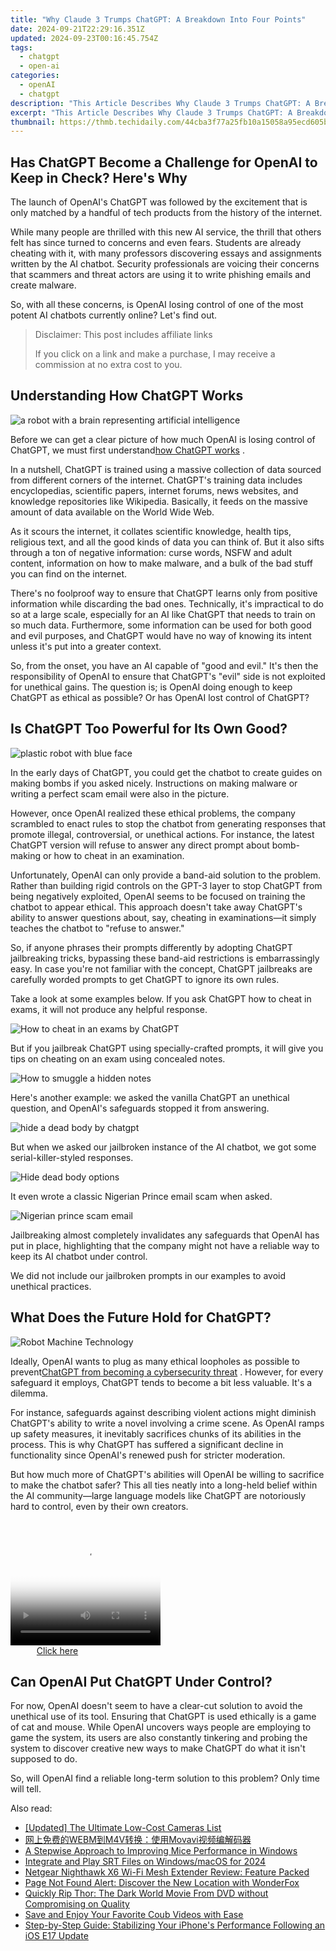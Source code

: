 ```yaml
---
title: "Why Claude 3 Trumps ChatGPT: A Breakdown Into Four Points"
date: 2024-09-21T22:29:16.351Z
updated: 2024-09-23T00:16:45.754Z
tags:
  - chatgpt
  - open-ai
categories:
  - openAI
  - chatgpt
description: "This Article Describes Why Claude 3 Trumps ChatGPT: A Breakdown Into Four Points"
excerpt: "This Article Describes Why Claude 3 Trumps ChatGPT: A Breakdown Into Four Points"
thumbnail: https://thmb.techidaily.com/44cba3f77a25fb10a15058a95ecd605b31dd154fe2d91aae028e5e688022e444.jpg
---
```


## Has ChatGPT Become a Challenge for OpenAI to Keep in Check? Here's Why

 The launch of OpenAI's ChatGPT was followed by the excitement that is only matched by a handful of tech products from the history of the internet.

 While many people are thrilled with this new AI service, the thrill that others felt has since turned to concerns and even fears. Students are already cheating with it, with many professors discovering essays and assignments written by the AI chatbot. Security professionals are voicing their concerns that scammers and threat actors are using it to write phishing emails and create malware.

 So, with all these concerns, is OpenAI losing control of one of the most potent AI chatbots currently online? Let's find out.

>  Disclaimer: This post includes affiliate links
>
>  If you click on a link and make a purchase, I may receive a commission at no extra cost to you.
>

## Understanding How ChatGPT Works

![a robot with a brain representing artificial intelligence](https://static1.makeuseofimages.com/wordpress/wp-content/uploads/2022/12/artificial-intelligence.jpg)

 Before we can get a clear picture of how much OpenAI is losing control of ChatGPT, we must first understand[how ChatGPT works](https://www.makeuseof.com/how-does-chatgpt-work/) .

 In a nutshell, ChatGPT is trained using a massive collection of data sourced from different corners of the internet. ChatGPT's training data includes encyclopedias, scientific papers, internet forums, news websites, and knowledge repositories like Wikipedia. Basically, it feeds on the massive amount of data available on the World Wide Web.

 As it scours the internet, it collates scientific knowledge, health tips, religious text, and all the good kinds of data you can think of. But it also sifts through a ton of negative information: curse words, NSFW and adult content, information on how to make malware, and a bulk of the bad stuff you can find on the internet.

 There's no foolproof way to ensure that ChatGPT learns only from positive information while discarding the bad ones. Technically, it's impractical to do so at a large scale, especially for an AI like ChatGPT that needs to train on so much data. Furthermore, some information can be used for both good and evil purposes, and ChatGPT would have no way of knowing its intent unless it's put into a greater context.

 So, from the onset, you have an AI capable of "good and evil." It's then the responsibility of OpenAI to ensure that ChatGPT's "evil" side is not exploited for unethical gains. The question is; is OpenAI doing enough to keep ChatGPT as ethical as possible? Or has OpenAI lost control of ChatGPT?

## Is ChatGPT Too Powerful for Its Own Good?

![plastic robot with blue face](https://static1.makeuseofimages.com/wordpress/wp-content/uploads/2022/12/plastic-robot-with-blue-face.jpg)

 In the early days of ChatGPT, you could get the chatbot to create guides on making bombs if you asked nicely. Instructions on making malware or writing a perfect scam email were also in the picture.

 However, once OpenAI realized these ethical problems, the company scrambled to enact rules to stop the chatbot from generating responses that promote illegal, controversial, or unethical actions. For instance, the latest ChatGPT version will refuse to answer any direct prompt about bomb-making or how to cheat in an examination.

 Unfortunately, OpenAI can only provide a band-aid solution to the problem. Rather than building rigid controls on the GPT-3 layer to stop ChatGPT from being negatively exploited, OpenAI seems to be focused on training the chatbot to appear ethical. This approach doesn't take away ChatGPT's ability to answer questions about, say, cheating in examinations—it simply teaches the chatbot to "refuse to answer."

 So, if anyone phrases their prompts differently by adopting ChatGPT jailbreaking tricks, bypassing these band-aid restrictions is embarrassingly easy. In case you're not familiar with the concept, ChatGPT jailbreaks are carefully worded prompts to get ChatGPT to ignore its own rules.

 Take a look at some examples below. If you ask ChatGPT how to cheat in exams, it will not produce any helpful response.

![How to cheat in an exams by ChatGPT](https://static1.makeuseofimages.com/wordpress/wp-content/uploads/2023/02/how-to-cheat-in-an-exams.jpg)

 But if you jailbreak ChatGPT using specially-crafted prompts, it will give you tips on cheating on an exam using concealed notes.

![How to smuggle a hidden notes](https://static1.makeuseofimages.com/wordpress/wp-content/uploads/2023/02/how-to-smuggle-a-hidden-notes.jpg)

 Here's another example: we asked the vanilla ChatGPT an unethical question, and OpenAI's safeguards stopped it from answering.

![hide a dead body by chatgpt](https://static1.makeuseofimages.com/wordpress/wp-content/uploads/2023/02/hide-a-dead-body-by-chatgpt.jpg)

 But when we asked our jailbroken instance of the AI chatbot, we got some serial-killer-styled responses.

![Hide dead body options](https://static1.makeuseofimages.com/wordpress/wp-content/uploads/2023/02/hide-dead-body-options.jpg)

It even wrote a classic Nigerian Prince email scam when asked.

![Nigerian prince scam email](https://static1.makeuseofimages.com/wordpress/wp-content/uploads/2023/02/nigerian-prince-scam-email.jpg)

 Jailbreaking almost completely invalidates any safeguards that OpenAI has put in place, highlighting that the company might not have a reliable way to keep its AI chatbot under control.

 We did not include our jailbroken prompts in our examples to avoid unethical practices.

## What Does the Future Hold for ChatGPT?

![Robot Machine Technology](https://static1.makeuseofimages.com/wordpress/wp-content/uploads/2022/11/robot.jpg)

 Ideally, OpenAI wants to plug as many ethical loopholes as possible to prevent[ChatGPT from becoming a cybersecurity threat](https://www.makeuseof.com/chatgpt-cybersecurity-threat/) . However, for every safeguard it employs, ChatGPT tends to become a bit less valuable. It's a dilemma.

 For instance, safeguards against describing violent actions might diminish ChatGPT's ability to write a novel involving a crime scene. As OpenAI ramps up safety measures, it inevitably sacrifices chunks of its abilities in the process. This is why ChatGPT has suffered a significant decline in functionality since OpenAI's renewed push for stricter moderation.

 But how much more of ChatGPT's abilities will OpenAI be willing to sacrifice to make the chatbot safer? This all ties neatly into a long-held belief within the AI community—large language models like ChatGPT are notoriously hard to control, even by their own creators.

<!-- affiliate ads begin -->
<span id="1328679">
					<video width="240" height="200" style="cursor:pointer"
           poster="//a.impactradius-go.com/display-clicktoplayimage/1328679.png"
           onclick="if(!this.playClicked){this.play();this.setAttribute('controls',true);this.playClicked=true;}">
	   <source src="//a.impactradius-go.com/display-ad/15852-1328679">
	   <img src="//a.impactradius-go.com/display-clicktoplayimage/1328679.png" style="border: none; height: 100%; width: 100%; object-fit: contain">
	</video>
	<div style="width:150px;text-align:center"><a href="javascript:window.open(decodeURIComponent('https%3A%2F%2Fthefitville.pxf.io%2Fc%2F5597632%2F1328679%2F15852'), '_blank');void(0);">Click here</a></div>
</span>
<img height="0" width="0" src="https://imp.pxf.io/i/5597632/1328679/15852" style="position:absolute;visibility:hidden;" border="0" />
<!-- affiliate ads end -->

## Can OpenAI Put ChatGPT Under Control?

 For now, OpenAI doesn't seem to have a clear-cut solution to avoid the unethical use of its tool. Ensuring that ChatGPT is used ethically is a game of cat and mouse. While OpenAI uncovers ways people are employing to game the system, its users are also constantly tinkering and probing the system to discover creative new ways to make ChatGPT do what it isn't supposed to do.

 So, will OpenAI find a reliable long-term solution to this problem? Only time will tell.

<ins class="adsbygoogle"
     style="display:block"
     data-ad-format="autorelaxed"
     data-ad-client="ca-pub-7571918770474297"
     data-ad-slot="1223367746"></ins>

<ins class="adsbygoogle"
     style="display:block"
     data-ad-client="ca-pub-7571918770474297"
     data-ad-slot="8358498916"
     data-ad-format="auto"
     data-full-width-responsive="true"></ins>

<span class="atpl-alsoreadstyle">Also read:</span>
<div><ul>
<li><a href="https://some-approaches.techidaily.com/updated-the-ultimate-low-cost-cameras-list/"><u>[Updated] The Ultimate Low-Cost Cameras List</u></a></li>
<li><a href="https://solve-news.techidaily.com/webmm4vmovavi/"><u>网上免费的WEBM到M4V转换：使用Movavi视频编解码器</u></a></li>
<li><a href="https://driver-install.techidaily.com/a-stepwise-approach-to-improving-mice-performance-in-windows/"><u>A Stepwise Approach to Improving Mice Performance in Windows</u></a></li>
<li><a href="https://extra-guidance.techidaily.com/integrate-and-play-srt-files-on-windowsmacos-for-2024/"><u>Integrate and Play SRT Files on Windows/macOS for 2024</u></a></li>
<li><a href="https://hardware-help.techidaily.com/netgear-nighthawk-x6-wi-fi-mesh-extender-review-feature-packed/"><u>Netgear Nighthawk X6 Wi-Fi Mesh Extender Review: Feature Packed</u></a></li>
<li><a href="https://tech-hub.techidaily.com/page-not-found-alert-discover-the-new-location-with-wonderfox/"><u>Page Not Found Alert: Discover the New Location with WonderFox</u></a></li>
<li><a href="https://tech-hub.techidaily.com/quickly-rip-thor-the-dark-world-movie-from-dvd-without-compromising-on-quality/"><u>Quickly Rip Thor: The Dark World Movie From DVD without Compromising on Quality</u></a></li>
<li><a href="https://tech-hub.techidaily.com/save-and-enjoy-your-favorite-coub-videos-with-ease/"><u>Save and Enjoy Your Favorite Coub Videos with Ease</u></a></li>
<li><a href="https://some-guidance.techidaily.com/step-by-step-guide-stabilizing-your-iphones-performance-following-an-ios-e17-update/"><u>Step-by-Step Guide: Stabilizing Your iPhone's Performance Following an iOS E17 Update</u></a></li>
</ul></div>

